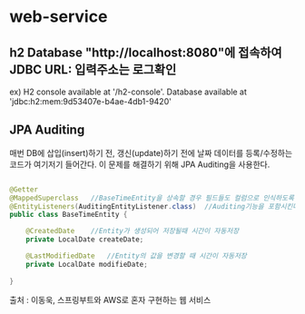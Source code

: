 # web-service

## h2 Database "http://localhost:8080"에 접속하여 JDBC URL: 입력주소는 로그확인
ex) H2 console available at '/h2-console'. Database available at 'jdbc:h2:mem:9d53407e-b4ae-4db1-9420'

## JPA Auditing
매번 DB에 삽입(insert)하기 전, 갱신(update)하기 전에 날짜 데이터를 등록/수정하는 코드가 여기저기 들어간다.
이 문제를 해결하기 위해 JPA Auditing을 사용한다.

```java

@Getter
@MappedSuperclass   //BaseTimeEntity을 상속할 경우 필드들도 컬럼으로 인식하도록 한다.
@EntityListeners(AuditingEntityListener.class)  //Auditing기능을 포함시킨다.
public class BaseTimeEntity {

    @CreatedDate    //Entity가 생성되어 저장될때 시간이 자동저장
    private LocalDate createDate;

    @LastModifiedDate   //Entity의 값을 변경할 때 시간이 자동저장
    private LocalDate modifieDate;
    
}

```


출처 : 이동욱, 스프링부트와 AWS로 혼자 구현하는 웹 서비스
